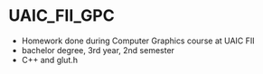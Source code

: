 # UAIC_FII_GPC
 * Homework done during Computer Graphics course at UAIC FII
 * bachelor degree, 3rd year, 2nd semester
 * C++ and glut.h
